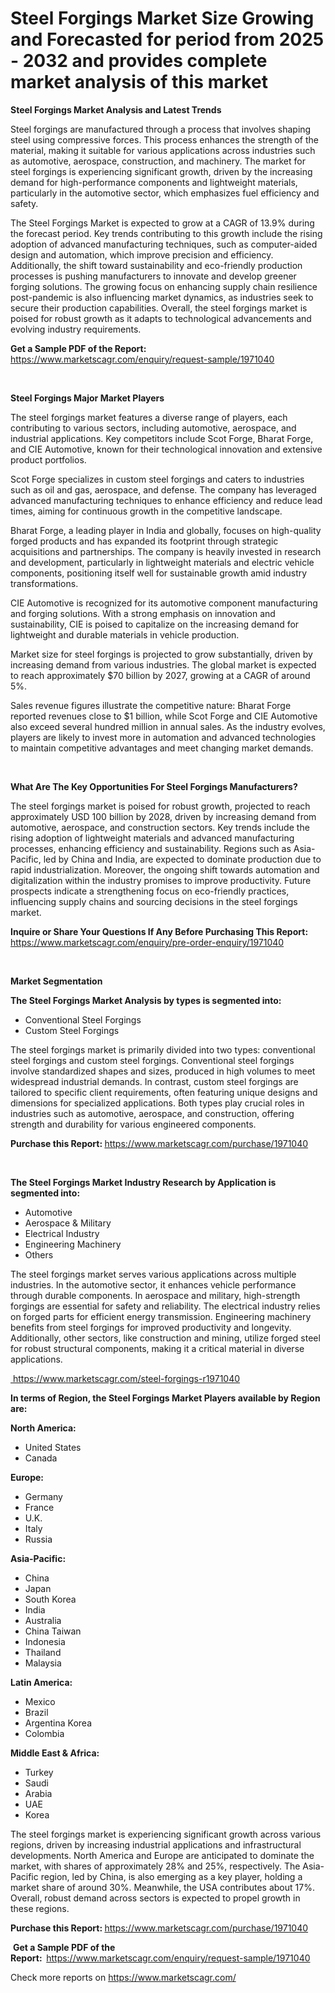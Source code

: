 <p><h1>Steel Forgings Market Size Growing and Forecasted for period from 2025 - 2032 and provides complete market analysis of this market</h1></p><p><strong>Steel Forgings Market Analysis and Latest Trends</strong></p>
<p><p>Steel forgings are manufactured through a process that involves shaping steel using compressive forces. This process enhances the strength of the material, making it suitable for various applications across industries such as automotive, aerospace, construction, and machinery. The market for steel forgings is experiencing significant growth, driven by the increasing demand for high-performance components and lightweight materials, particularly in the automotive sector, which emphasizes fuel efficiency and safety.</p><p>The Steel Forgings Market is expected to grow at a CAGR of 13.9% during the forecast period. Key trends contributing to this growth include the rising adoption of advanced manufacturing techniques, such as computer-aided design and automation, which improve precision and efficiency. Additionally, the shift toward sustainability and eco-friendly production processes is pushing manufacturers to innovate and develop greener forging solutions. The growing focus on enhancing supply chain resilience post-pandemic is also influencing market dynamics, as industries seek to secure their production capabilities. Overall, the steel forgings market is poised for robust growth as it adapts to technological advancements and evolving industry requirements.</p></p>
<p><strong>Get a Sample PDF of the Report:&nbsp;</strong> <a href="https://www.marketscagr.com/enquiry/request-sample/1971040?utm_campaign=2304&utm_medium=2&utm_source=Github&utm_content=ia&utm_term=02042025&utm_id=steel-forgings">https://www.marketscagr.com/enquiry/request-sample/1971040</a></p>
<p>&nbsp;</p>
<p><strong>Steel Forgings Major Market Players</strong></p>
<p><p>The steel forgings market features a diverse range of players, each contributing to various sectors, including automotive, aerospace, and industrial applications. Key competitors include Scot Forge, Bharat Forge, and CIE Automotive, known for their technological innovation and extensive product portfolios. </p><p>Scot Forge specializes in custom steel forgings and caters to industries such as oil and gas, aerospace, and defense. The company has leveraged advanced manufacturing techniques to enhance efficiency and reduce lead times, aiming for continuous growth in the competitive landscape. </p><p>Bharat Forge, a leading player in India and globally, focuses on high-quality forged products and has expanded its footprint through strategic acquisitions and partnerships. The company is heavily invested in research and development, particularly in lightweight materials and electric vehicle components, positioning itself well for sustainable growth amid industry transformations.</p><p>CIE Automotive is recognized for its automotive component manufacturing and forging solutions. With a strong emphasis on innovation and sustainability, CIE is poised to capitalize on the increasing demand for lightweight and durable materials in vehicle production.</p><p>Market size for steel forgings is projected to grow substantially, driven by increasing demand from various industries. The global market is expected to reach approximately $70 billion by 2027, growing at a CAGR of around 5%.</p><p>Sales revenue figures illustrate the competitive nature: Bharat Forge reported revenues close to $1 billion, while Scot Forge and CIE Automotive also exceed several hundred million in annual sales. As the industry evolves, players are likely to invest more in automation and advanced technologies to maintain competitive advantages and meet changing market demands.</p></p>
<p>&nbsp;</p>
<p><strong>What Are The Key Opportunities For Steel Forgings Manufacturers?</strong></p>
<p><p>The steel forgings market is poised for robust growth, projected to reach approximately USD 100 billion by 2028, driven by increasing demand from automotive, aerospace, and construction sectors. Key trends include the rising adoption of lightweight materials and advanced manufacturing processes, enhancing efficiency and sustainability. Regions such as Asia-Pacific, led by China and India, are expected to dominate production due to rapid industrialization. Moreover, the ongoing shift towards automation and digitalization within the industry promises to improve productivity. Future prospects indicate a strengthening focus on eco-friendly practices, influencing supply chains and sourcing decisions in the steel forgings market.</p></p>
<p><strong>Inquire or Share Your Questions If Any Before Purchasing This Report:</strong> <a href="https://www.marketscagr.com/enquiry/pre-order-enquiry/1971040?utm_campaign=2304&utm_medium=2&utm_source=Github&utm_content=ia&utm_term=02042025&utm_id=steel-forgings">https://www.marketscagr.com/enquiry/pre-order-enquiry/1971040</a></p>
<p>&nbsp;</p>
<p><strong>Market Segmentation</strong></p>
<p><strong>The Steel Forgings Market Analysis by types is segmented into:</strong></p>
<p><ul><li>Conventional Steel Forgings</li><li>Custom Steel Forgings</li></ul></p>
<p><p>The steel forgings market is primarily divided into two types: conventional steel forgings and custom steel forgings. Conventional steel forgings involve standardized shapes and sizes, produced in high volumes to meet widespread industrial demands. In contrast, custom steel forgings are tailored to specific client requirements, often featuring unique designs and dimensions for specialized applications. Both types play crucial roles in industries such as automotive, aerospace, and construction, offering strength and durability for various engineered components.</p></p>
<p><strong>Purchase this Report:&nbsp;</strong><a href="https://www.marketscagr.com/purchase/1971040?utm_campaign=2304&utm_medium=2&utm_source=Github&utm_content=ia&utm_term=02042025&utm_id=steel-forgings">https://www.marketscagr.com/purchase/1971040</a></p>
<p>&nbsp;</p>
<p><strong>The Steel Forgings Market Industry Research by Application is segmented into:</strong></p>
<p><ul><li>Automotive</li><li>Aerospace & Military</li><li>Electrical Industry</li><li>Engineering Machinery</li><li>Others</li></ul></p>
<p><p>The steel forgings market serves various applications across multiple industries. In the automotive sector, it enhances vehicle performance through durable components. In aerospace and military, high-strength forgings are essential for safety and reliability. The electrical industry relies on forged parts for efficient energy transmission. Engineering machinery benefits from steel forgings for improved productivity and longevity. Additionally, other sectors, like construction and mining, utilize forged steel for robust structural components, making it a critical material in diverse applications.</p></p>
<p><a href="https://www.marketscagr.com/steel-forgings-r1971040?utm_campaign=2304&utm_medium=2&utm_source=Github&utm_content=ia&utm_term=02042025&utm_id=steel-forgings">&nbsp;https://www.marketscagr.com/steel-forgings-r1971040</a></p>
<p><strong>In terms of Region, the Steel Forgings Market Players available by Region are:</strong></p>
<p>
    <p> <strong> North America: </strong>
        <ul>
            <li>United States</li>
            <li>Canada</li>
        </ul>
        </p> 
    <p> <strong> Europe: </strong>
        <ul>
            <li>Germany</li>
            <li>France</li>
            <li>U.K.</li>
            <li>Italy</li>
            <li>Russia</li>
        </ul>
        </p> 
    <p> <strong> Asia-Pacific: </strong>
        <ul>
            <li>China</li>
            <li>Japan</li>
            <li>South Korea</li>
            <li>India</li>
            <li>Australia</li>
            <li>China Taiwan</li>
            <li>Indonesia</li>
            <li>Thailand</li>
            <li>Malaysia</li>
        </ul>
        </p> 
    <p> <strong> Latin America: </strong>
        <ul>
            <li>Mexico</li>
            <li>Brazil</li>
            <li>Argentina Korea</li>
            <li>Colombia</li>
        </ul>
        </p> 
    <p> <strong> Middle East & Africa: </strong>
        <ul>
            <li>Turkey</li>
            <li>Saudi</li>
            <li>Arabia</li>
            <li>UAE</li>
            <li>Korea</li>
        </ul>
    </p>
    </p>
<p><p>The steel forgings market is experiencing significant growth across various regions, driven by increasing industrial applications and infrastructural developments. North America and Europe are anticipated to dominate the market, with shares of approximately 28% and 25%, respectively. The Asia-Pacific region, led by China, is also emerging as a key player, holding a market share of around 30%. Meanwhile, the USA contributes about 17%. Overall, robust demand across sectors is expected to propel growth in these regions.</p></p>
<p><strong>Purchase this Report: </strong><a href="https://www.marketscagr.com/purchase/1971040?utm_campaign=2304&utm_medium=2&utm_source=Github&utm_content=ia&utm_term=02042025&utm_id=steel-forgings">https://www.marketscagr.com/purchase/1971040</a></p>
<p>&nbsp;<strong>Get a Sample PDF of the Report:&nbsp;&nbsp;</strong><a href="https://www.marketscagr.com/enquiry/request-sample/1971040?utm_campaign=2304&utm_medium=2&utm_source=Github&utm_content=ia&utm_term=02042025&utm_id=steel-forgings">https://www.marketscagr.com/enquiry/request-sample/1971040</a></p>
<p><strong></strong></p>
<p>Check more reports on <a href="https://www.marketscagr.com/?utm_campaign=2304&utm_medium=2&utm_source=Github&utm_content=ia&utm_term=02042025&utm_id=steel-forgings">https://www.marketscagr.com/</a></p>